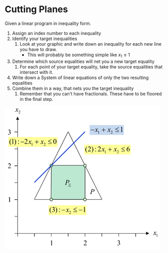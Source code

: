 # Cutting Planes

Given a linear program in inequality form.

1. Assign an index number to each inequality
2. Identify your target inequalities
   1. Look at your graphic and write down an inequality for each new line you have to draw.
      - This will probably be something simple like $x_{1} \leq 1$
3. Determine which source equalities will net you a new target equality
   1. For each point of your target equality, take the source equalities that intersect with it.
4. Write down a System of linear equations of only the two resulting equalities
5. Combine them in a way, that nets you the target inequality
   1. Remember that you can't have fractionals. These have to be floored in the final step.

![Gomory Chvatal Cuts](images/gomory_chvatal_cuts.png)